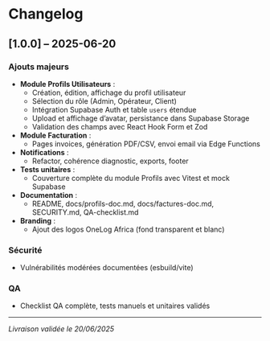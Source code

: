 # Changelog

## [1.0.0] – 2025-06-20

### Ajouts majeurs
- **Module Profils Utilisateurs** :
  - Création, édition, affichage du profil utilisateur
  - Sélection du rôle (Admin, Opérateur, Client)
  - Intégration Supabase Auth et table `users` étendue
  - Upload et affichage d’avatar, persistance dans Supabase Storage
  - Validation des champs avec React Hook Form et Zod
- **Module Facturation** :
  - Pages invoices, génération PDF/CSV, envoi email via Edge Functions
- **Notifications** :
  - Refactor, cohérence diagnostic, exports, footer
- **Tests unitaires** :
  - Couverture complète du module Profils avec Vitest et mock Supabase
- **Documentation** :
  - README, docs/profils-doc.md, docs/factures-doc.md, SECURITY.md, QA-checklist.md
- **Branding** :
  - Ajout des logos OneLog Africa (fond transparent et blanc)

### Sécurité
- Vulnérabilités modérées documentées (esbuild/vite)

### QA
- Checklist QA complète, tests manuels et unitaires validés

---

*Livraison validée le 20/06/2025*
